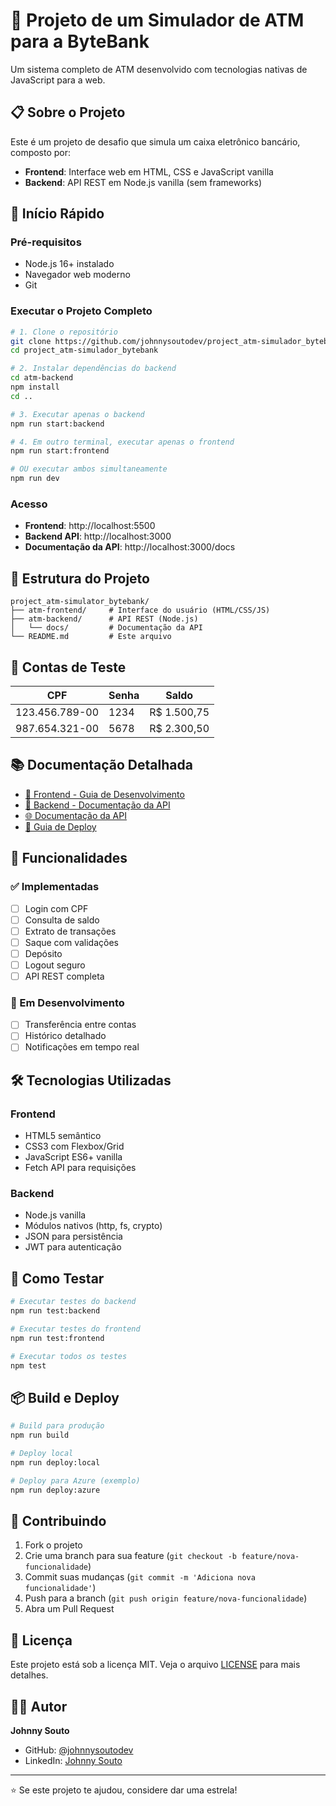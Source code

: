 # 🏧 Projeto de um Simulador de ATM para a ByteBank

Um sistema completo de ATM desenvolvido com tecnologias nativas de JavaScript para a web.

## 📋 Sobre o Projeto

Este é um projeto de desafio que simula um caixa eletrônico bancário, composto por:

- **Frontend**: Interface web em HTML, CSS e JavaScript vanilla
- **Backend**: API REST em Node.js vanilla (sem frameworks)

## 🚀 Início Rápido

### Pré-requisitos
- Node.js 16+ instalado
- Navegador web moderno
- Git

### Executar o Projeto Completo

```bash
# 1. Clone o repositório
git clone https://github.com/johnnysoutodev/project_atm-simulador_bytebank.git
cd project_atm-simulador_bytebank

# 2. Instalar dependências do backend
cd atm-backend
npm install
cd ..

# 3. Executar apenas o backend
npm run start:backend

# 4. Em outro terminal, executar apenas o frontend
npm run start:frontend

# OU executar ambos simultaneamente
npm run dev
```

### Acesso
- **Frontend**: http://localhost:5500
- **Backend API**: http://localhost:3000
- **Documentação da API**: http://localhost:3000/docs

## 📁 Estrutura do Projeto

```
project_atm-simulator_bytebank/
├── atm-frontend/     # Interface do usuário (HTML/CSS/JS)
├── atm-backend/      # API REST (Node.js)
│   └── docs/         # Documentação da API
└── README.md         # Este arquivo
```

## 🧪 Contas de Teste

| CPF           | Senha | Saldo    |
|---------------|-------|----------|
| 123.456.789-00| 1234  | R$ 1.500,75 |
| 987.654.321-00| 5678  | R$ 2.300,50 |

## 📚 Documentação Detalhada

- [📖 Frontend - Guia de Desenvolvimento](./atm-frontend/README.md)
- [🔧 Backend - Documentação da API](./atm-backend/README.md)
- [🌐 Documentação da API](./atm-backend/docs/api-docs.md)
- [🚀 Guia de Deploy](./atm-backend/docs/deployment.md)

## 🎯 Funcionalidades

### ✅ Implementadas
- [ ] Login com CPF
- [ ] Consulta de saldo
- [ ] Extrato de transações
- [ ] Saque com validações
- [ ] Depósito
- [ ] Logout seguro
- [ ] API REST completa

### 🔄 Em Desenvolvimento
- [ ] Transferência entre contas
- [ ] Histórico detalhado
- [ ] Notificações em tempo real

## 🛠️ Tecnologias Utilizadas

### Frontend
- HTML5 semântico
- CSS3 com Flexbox/Grid
- JavaScript ES6+ vanilla
- Fetch API para requisições

### Backend
- Node.js vanilla
- Módulos nativos (http, fs, crypto)
- JSON para persistência
- JWT para autenticação

## 🧪 Como Testar

```bash
# Executar testes do backend
npm run test:backend

# Executar testes do frontend
npm run test:frontend

# Executar todos os testes
npm test
```

## 📦 Build e Deploy

```bash
# Build para produção
npm run build

# Deploy local
npm run deploy:local

# Deploy para Azure (exemplo)
npm run deploy:azure
```

## 🤝 Contribuindo

1. Fork o projeto
2. Crie uma branch para sua feature (`git checkout -b feature/nova-funcionalidade`)
3. Commit suas mudanças (`git commit -m 'Adiciona nova funcionalidade'`)
4. Push para a branch (`git push origin feature/nova-funcionalidade`)
5. Abra um Pull Request

## 📄 Licença

Este projeto está sob a licença MIT. Veja o arquivo [LICENSE](LICENSE) para mais detalhes.

## 👨‍💻 Autor

**Johnny Souto**
- GitHub: [@johnnysoutodev](https://github.com/johnnysoutodev)
- LinkedIn: [Johnny Souto](https://linkedin.com/in/johnnysouto)

---

⭐ Se este projeto te ajudou, considere dar uma estrela!